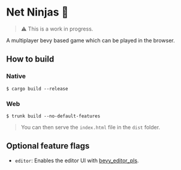 # Net Ninjas 🥷

> ⚠️ This is a work in progress.

A multiplayer bevy based game which can be played in the browser.

## How to build

### Native

```
$ cargo build --release
```

### Web

```
$ trunk build --no-default-features
```

> You can then serve the `index.html` file in the `dist` folder.

## Optional feature flags

- `editor`: Enables the editor UI with [bevy_editor_pls](https://crates.io/crates/bevy_editor_pls).